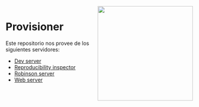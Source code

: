 <img src="https://www.islas.org.mx/img/logo.svg" align="right" width="256" />

# Provisioner

Este repositorio nos provee de los siguientes servidores:

- [Dev server](islasgeci.dev)
- [Reproducibility inspector](reproducinility.dev)
- [Robinson server](robinsondata.icu)
- [Web server](islasgeci.org)
